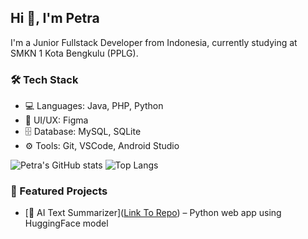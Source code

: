 ## Hi 👋, I'm Petra
I'm a Junior Fullstack Developer from Indonesia, currently studying at SMKN 1 Kota Bengkulu (PPLG).
### 🛠 Tech Stack
- 💻 Languages: Java, PHP, Python  
- 🎨 UI/UX: Figma  
- 🗄️ Database: MySQL, SQLite  
- ⚙️ Tools: Git, VSCode, Android Studio
  
![Petra's GitHub stats](https://github-readme-stats.vercel.app/api?username=AntonioGerald&show_icons=true&theme=tokyonight) ![Top Langs](https://github-readme-stats.vercel.app/api/top-langs/?username=AntonioGerald&layout=compact&theme=tokyonight)



### 🚀 Featured Projects
- [🧠 AI Text Summarizer]([Link To Repo](https://github.com/AntonioGerald/text_summarizer)) – Python web app using HuggingFace model
